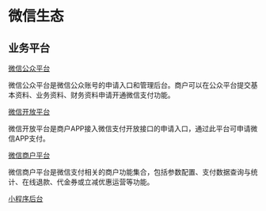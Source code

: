 
# 微信生态

## 业务平台

[微信公众平台](https://mp.weixin.qq.com/)

微信公众平台是微信公众账号的申请入口和管理后台。商户可以在公众平台提交基本资料、业务资料、财务资料申请开通微信支付功能。

[微信开放平台](https://open.weixin.qq.com/)

微信开放平台是商户APP接入微信支付开放接口的申请入口，通过此平台可申请微信APP支付。

[微信商户平台](https://pay.weixin.qq.com/index.php/public)

微信商户平台是微信支付相关的商户功能集合，包括参数配置、支付数据查询与统计、在线退款、代金券或立减优惠运营等功能。

[小程序后台](https://mp.weixin.qq.com/)